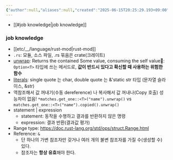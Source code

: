 ```yaml
---
{"author":null,"aliases":null,"created":"2025-06-15T20:25:29.193+09:00","last-updated":"2025-06-15 20:25","tags":null,"dg-publish":true,"dg-home-link":true,"dg-show-local-graph":true,"dg-show-backlinks":false,"dg-show-toc":false,"dg-show-inline-title":false,"dg-show-file-tree":false,"dg-enable-search":true,"dg-link-preview":"ture","dg-show-tags":false,"dg-pass-frontmatter":false,"priority":null,"permalink":"/etc/__/language/rust/","dgHomeLink":true,"dgShowLocalGraph":true,"dgEnableSearch":true,"dgLinkPreview":"ture","dgPassFrontmatter":true,"noteIcon":""}
---
```



- [[#job knowledge|job knowledge]]


### job knowledge
- [[etc/__/language/rust-mod\|rust-mod]]
- `.rs`: 모듈, 소스 파일, .rs 묶음은 crate(크레이트)
- [unwrap](https://doc.rust-lang.org/std/option/enum.Option.html#method.unwrap): Returns the contained Some value, consuming the self value: `Option<T>` 타입에 쓰는 메서드로, **값이 반드시 있다고 확신할 때 사용하는 위험한 함수**
- [literals](https://doc.rust-lang.org/reference/tokens.html#literals): single quote 는 char, double quote 는 &'static str 타입 (문자열 슬라이스, &str)
- 역참조해서 값 꺼내기(수동 dereference) 나 복사해서 값 꺼내나(Copy 호출) 성능차이 없음! `*matches.get_one::<T>("name").unwrap()` vs `matches.get_one::<T>("name").copied().unwrap()`
- statement | expression
    - statement: 동작을 수행하고 결과를 반환하지 않은 명령
    - expression: 결과 반환(결과값 평가)
- Range type: https://doc.rust-lang.org/std/ops/struct.Range.html
- Reference: `&`
    - 단 하나의 가변 참조자만 갖거나 여러 개의 불변 참조자를 가질 수(생성할 수) 있다.
    - 참조자는 **항상 유효**해야 한다.